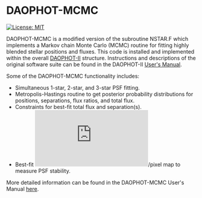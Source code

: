 # DAOPHOT-MCMC

[![License: MIT](https://img.shields.io/badge/License-MIT-yellow.svg)](https://opensource.org/licenses/MIT)

DAOPHOT-MCMC is a modified version of the subroutine NSTAR.F which implements a Markov chain Monte Carlo (MCMC) routine for fitting highly blended stellar positions and fluxes. This code is installed and implemented within the overall [DAOPHOT-II](http://www.star.bris.ac.uk/~mbt/daophot/) structure. Instructions and descriptions of the original software suite can be found in the DAOPHOT-II [User's Manual](http://www.astro.wisc.edu/sirtf/daophot2.pdf).

Some of the DAOPHOT-MCMC functionality includes:

* Simultaneous 1-star, 2-star, and 3-star PSF fitting.
* Metropolis-Hastings routine to get posterior probability distributions for positions, separations, flux ratios, and total flux.
* Constraints for best-fit total flux and separation(s).
* Best-fit ![equation](https://latex.codecogs.com/gif.latex?%5Cchi%5E2)/pixel map to measure PSF stability.

More detailed information can be found in the DAOPHOT-MCMC User's Manual [here](https://github.com/skterry/DAOPHOT-MCMC/blob/master/User_Manual.pdf).
